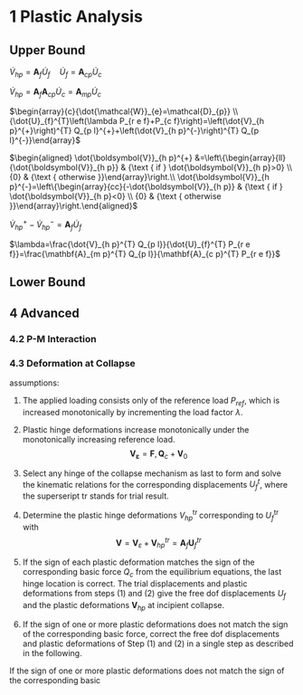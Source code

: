 # 1 Plastic Analysis

## Upper Bound

$\dot{V}_{h p}=\mathbf{A}_{f} \dot{U}_{f} \quad \dot{U}_{f}=\mathbf{A}_{c p} \dot{U}_{c}$

$\dot{V}_{h p}=\mathbf{A}_{f} \mathbf{A}_{c p} \dot{U}_{c}=\mathbf{A}_{m p} \dot{U}_{c}$

$\begin{array}{c}{\dot{\mathcal{W}}_{e}=\mathcal{D}_{p}} \\ {\dot{U}_{f}^{T}\left(\lambda P_{r e f}+P_{c f}\right)=\left(\dot{V}_{h p}^{+}\right)^{T} Q_{p l}^{+}+\left(\dot{V}_{h p}^{-}\right)^{T} Q_{p l}^{-}}\end{array}$

$\begin{aligned} \dot{\boldsymbol{V}}_{h p}^{+} &=\left\{\begin{array}{ll}{\dot{\boldsymbol{V}}_{h p}} & {\text { if } \dot{\boldsymbol{V}}_{h p}>0} \\ {0} & {\text { otherwise }}\end{array}\right.\\ \dot{\boldsymbol{V}}_{h p}^{-}=\left\{\begin{array}{cc}{-\dot{\boldsymbol{V}}_{h p}} & {\text { if } \dot{\boldsymbol{V}}_{h p}<0} \\ {0} & {\text { otherwise }}\end{array}\right.\end{aligned}$

$\dot{V}_{h p}^{+}-\dot{V}_{h p}^{-}=\mathbf{A}_{f} \dot{U}_{f}$

$\lambda=\frac{\dot{V}_{h p}^{T} Q_{p l}}{\dot{U}_{f}^{T} P_{r e f}}=\frac{\mathbf{A}_{m p}^{T} Q_{p l}}{\mathbf{A}_{c p}^{T} P_{r e f}}$


## Lower Bound

## 4 Advanced

### 4.2 P-M Interaction

### 4.3 Deformation at Collapse

assumptions:

1) The applied loading consists only of the reference load $P_{r e f},$ which is increased monotonically by incrementing the load factor $\lambda$.

2) Plastic hinge deformations increase monotonically under the monotonically increasing reference load.
    $$
    \boldsymbol{V}_{\boldsymbol{\varepsilon}}=\mathbf{F}, \boldsymbol{Q}_{c}+\boldsymbol{V}_{0}
    $$

3) Select any hinge of the collapse mechanism as last to form and solve the kinematic relations for the corresponding displacements $U_{f}^{t}$, where the superseript tr stands for trial result.

4) Determine the plastic hinge deformations $V_{h p}^{\text {tr }}$ corresponding to $U_{f}^{\text {tr }}$ with
    $$
    \boldsymbol{V}=\boldsymbol{V}_{\varepsilon}+\boldsymbol{V}_{h p}^{t r}=\mathbf{A}_{f} \boldsymbol{U}_{f}^{t r}
    $$

5) If the sign of each plastic deformation matches the sign of the corresponding basic force $Q_{c}$ from the equilibrium equations, the last hinge location is correct. The trial displacements and plastic deformations from steps (1) and (2) give the free dof displacements $U_{f}$ and the plastic deformations $\boldsymbol{V}_{h p}$ at incipient collapse.

6) If the sign of one or more plastic deformations does not match the sign of the corresponding basic force, correct the free dof displacements and plastic deformations of Step (1) and (2) in a single step as described in the following.

If the sign of one or more plastic deformations does not match the sign of the corresponding basic
